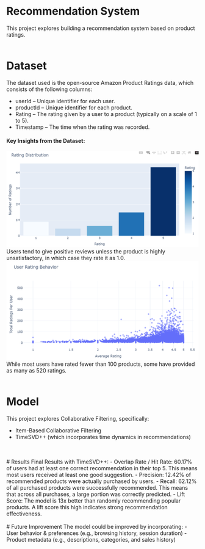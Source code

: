 # Recommendation System
This project explores building a recommendation system based on product ratings.
<br>
<br>
# Dataset
The dataset used is the open-source Amazon Product Ratings data, which consists of the following columns:
- userId – Unique identifier for each user.
- productId – Unique identifier for each product.
- Rating – The rating given by a user to a product (typically on a scale of 1 to 5).
- Timestamp – The time when the rating was recorded.
#### Key Insights from the Dataset:
![alt text](image.png)
Users tend to give positive reviews unless the product is highly unsatisfactory, in which case they rate it as 1.0.
<br>
![alt text](image-1.png)
While most users have rated fewer than 100 products, some have provided as many as 520 ratings.
<br>
<br>
# Model
This project explores Collaborative Filtering, specifically:
- Item-Based Collaborative Filtering
- TimeSVD++ (which incorporates time dynamics in recommendations)
<br>
<br>
# Results
Final Results with TimeSVD++:
- Overlap Rate / Hit Rate: 60.17% of users had at least one correct recommendation in their top 5. This means most users received at least one good suggestion.
- Precision: 12.42% of recommended products were actually purchased by users.
- Recall: 62.12% of all purchased products were successfully recommended. This means that across all purchases, a large portion was correctly predicted.
- Lift Score: The model is 13x better than randomly recommending popular products. A lift score this high indicates strong recommendation effectiveness.
<br>
<br>
# Future Improvement
The model could be improved by incorporating:
- User behavior & preferences (e.g., browsing history, session duration)
- Product metadata (e.g., descriptions, categories, and sales history)

